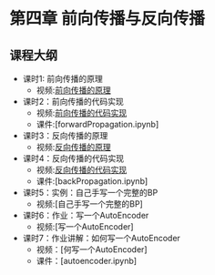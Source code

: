 # 第四章 前向传播与反向传播
## 课程大纲
- 课时1: 前向传播的原理
    - 视频:[前向传播的原理](https://edu.hellobi.com/course/268/play/lesson/)
- 课时2：前向传播的代码实现
    - 视频:[前向传播的代码实现]()
    - 课件:[forwardPropagation.ipynb]
- 课时3：反向传播的原理
    - 视频:[反向传播的原理]()
- 课时4：反向传播的代码实现
    - 视频:[反向传播的代码实现]()
    - 课件:[backPropagation.ipynb]
- 课时5：实例：自己手写一个完整的BP
    - 视频:[自己手写一个完整的BP]
- 课时6：作业：写一个AutoEncoder
    - 视频:[写一个AutoEncoder]
- 课时7：作业讲解：如何写一个AutoEncoder
    - 视频：[何写一个AutoEncoder]
    - 课件：[autoencoder.ipynb]
